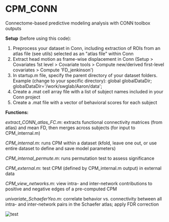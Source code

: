 # CPM_CONN
Connectome-based predictive modeling analysis with CONN toolbox outputs

**Setup** (before using this code):

1. Preprocess your dataset in Conn, including extraction of ROIs from an atlas file (see utils) selected as an "atlas file" within Conn
2. Extract head motion as frame-wise displacement in Conn (Setup > Covariates 1st level > Covariate tools > Compute new/derived first-level covariates > Compute 'FD_jenkinson')
3. In startup.m file, specify the parent directory of your dataset folders. Example (change to your specific directory):
   global globalDataDir;
   globalDataDir='/work/swglab/Aaron/data';
4. Create a .mat cell array file with a list of subject names included in your Conn project
5. Create a .mat file with a vector of behavioral scores for each subject
   
**Functions:**

*extract_CONN_atlas_FC.m*: extracts functional connectivity matrices (from atlas) and mean FD, then merges across subjects (for input to CPM_internal.m)

*CPM_internal.m*: runs CPM within a dataset (kfold, leave one out, or use entire dataset to define and save model parameters)

*CPM_internal_permute.m*: runs permutation test to assess significance

*CPM_external.m*: test CPM (defined by CPM_internal.m output) in external data

*CPM_view_networks.m*: view intra- and inter-network contributions to positive and negative edges of a pre-computed CPM 

*univariate_SchaeferYeo.m*: correlate behavior vs. connectivity between all intra- and inter-network pairs in the Schaefer atlas; apply FDR correction

![test](https://github.com/swglab/CPM_CONN/blob/master/images/eg_feature_contributions.png)
